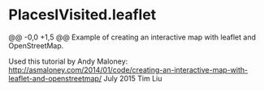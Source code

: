 # PlacesIVisited.leaflet
@@ -0,0 +1,5 @@
Example of creating an interactive map with leaflet and OpenStreetMap.

Used this tutorial by Andy Maloney: http://asmaloney.com/2014/01/code/creating-an-interactive-map-with-leaflet-and-openstreetmap/
July 2015
Tim Liu
